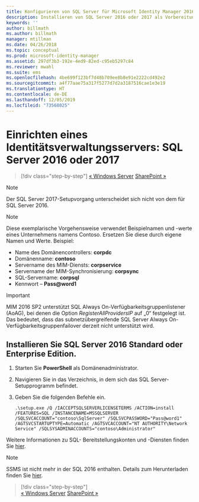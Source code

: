 ```yaml
---
title: Konfigurieren von SQL Server für Microsoft Identity Manager 2016 SP2 | Microsoft-Dokumentation
description: Installieren von SQL Server 2016 oder 2017 als Vorbereitung für die Installation von MIM 2016
keywords: ''
author: billmath
ms.author: billmath
manager: mtillman
ms.date: 04/26/2018
ms.topic: conceptual
ms.prod: microsoft-identity-manager
ms.assetid: 297df3b3-192e-4ed9-82ed-c95eb5297c84
ms.reviewer: mwahl
ms.suite: ems
ms.openlocfilehash: 4be699f123bf7d48b709ee8b8e91e2222cd492e2
ms.sourcegitcommit: a4f77aae75a317f5277d7d2a3187516cae1e3e19
ms.translationtype: HT
ms.contentlocale: de-DE
ms.lasthandoff: 12/05/2019
ms.locfileid: "73568025"
---
```

# <a name="set-up-an-identity-management-server-sql-server-2016-or-2017"></a>Einrichten eines Identitätsverwaltungsservers: SQL Server 2016 oder 2017

> [!div class="step-by-step"]
> [« Windows Server](prepare-server-ws2016.md)
> [SharePoint »](prepare-server-sharepoint.md)
 
> [!NOTE] 
> Der SQL Server 2017-Setupvorgang unterscheidet sich nicht von dem für SQL Server 2016.

> [!NOTE]
> Diese exemplarische Vorgehensweise verwendet Beispielnamen und -werte eines Unternehmens namens Contoso. Ersetzen Sie diese durch eigene Namen und Werte. Beispiel:
> - Name des Domänencontrollers: **corpdc**
> - Domänenname: **contoso**
> - Servername des MIM-Diensts: **corpservice**
> - Servername der MIM-Synchronisierung: **corpsync**
> - SQL-Servername: **corpsql**
> - Kennwort – <strong>Pass@word1</strong>

> [!IMPORTANT]
> MIM 2016 SP2 unterstützt SQL Always On-Verfügbarkeitsgruppenlistener (AoAG), bei denen die Option *RegisterAllProvidersIP* auf „0“ festgelegt ist. Das bedeutet, dass das subnetzübergreifende SQL Server Always On-Verfügbarkeitsgruppenfailover derzeit nicht unterstützt wird.

## <a name="install-sql-server-2016-standardenterprise-edition"></a>Installieren Sie **SQL Server 2016 Standard oder Enterprise Edition**.

1. Starten Sie **PowerShell** als Domänenadministrator.

2. Navigieren Sie in das Verzeichnis, in dem sich das SQL Server-Setupprogramm befindet.

3. Geben Sie die folgenden Befehle ein.

    ```
    .\setup.exe /Q /IACCEPTSQLSERVERLICENSETERMS /ACTION=install /FEATURES=SQL /INSTANCENAME=MSSQLSERVER /SQLSVCACCOUNT="contoso\SqlServer" /SQLSVCPASSWORD="Pass@word1"   /AGTSVCSTARTUPTYPE=Automatic /AGTSVCACCOUNT="NT AUTHORITY\Network Service" /SQLSYSADMINACCOUNTS="contoso\Administrator"
    ```
    
Weitere Informationen zu SQL- Bereitstellungskonten und -Diensten finden Sie [hier](https://docs.microsoft.com/sql/database-engine/configure-windows/configure-windows-service-accounts-and-permissions?view=sql-server-2017).

> [!NOTE]
> SSMS ist nicht mehr in der SQL 2016 enthalten. Details zum Herunterladen finden Sie [hier](https://docs.microsoft.com/sql/ssms/download-sql-server-management-studio-ssms?view=sql-server-2017).

> [!div class="step-by-step"]  
> [« Windows Server](prepare-server-ws2016.md)
> [SharePoint »](prepare-server-sharepoint.md)
